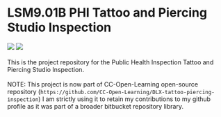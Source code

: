 # LSM9.01B PHI Tattoo and Piercing Studio Inspection
![](https://img.shields.io/badge/Status-Development%20--%20Phase%20I-green)
![](https://img.shields.io/badge/Code%20Coverage-82.6%25-yellow)
<br>  
This is the project repository for the Public Health Inspection Tattoo and Piercing Studio Inspection.
<br>  
NOTE: This project is now part of CC-Open-Learning open-source repository (`https://github.com/CC-Open-Learning/DLX-tattoo-piercing-inspection`)
I am strictly using it to retain my contributions to my github profile as it was part of a broader bitbucket repository library.
